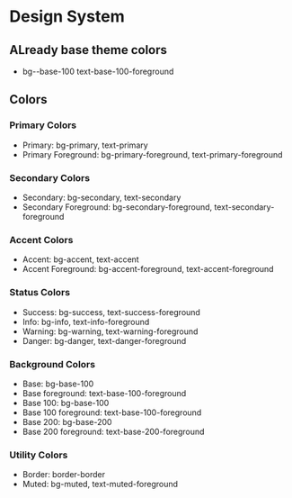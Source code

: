 # Design System

## ALready base theme colors

- bg--base-100 text-base-100-foreground

## Colors

### Primary Colors

- Primary: bg-primary, text-primary
- Primary Foreground: bg-primary-foreground, text-primary-foreground

### Secondary Colors

- Secondary: bg-secondary, text-secondary
- Secondary Foreground: bg-secondary-foreground, text-secondary-foreground

### Accent Colors

- Accent: bg-accent, text-accent
- Accent Foreground: bg-accent-foreground, text-accent-foreground

### Status Colors

- Success: bg-success, text-success-foreground
- Info: bg-info, text-info-foreground
- Warning: bg-warning, text-warning-foreground
- Danger: bg-danger, text-danger-foreground

### Background Colors

- Base: bg-base-100
- Base foreground: text-base-100-foreground
- Base 100: bg-base-100
- Base 100 foreground: text-base-100-foreground
- Base 200: bg-base-200
- Base 200 foreground: text-base-200-foreground

### Utility Colors

- Border: border-border
- Muted: bg-muted, text-muted-foreground
